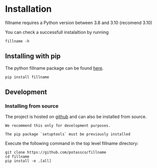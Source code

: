 # Installation

fillname requires a Python version between 3.8 and 3.10 (recomend 3.10)

You can check a successfull instalaltion by running

```shell
fillname -h
```

## Installing with pip 


The python fillname package can be found [here](https://pypi.org/project/fillname/).

```shell
pip install fillname
```

## Development

### Installing from source

The project is hosted on [github](https://github.com/potassco/fillname) and can
also be installed from source.

```{warning}
We recommend this only for development purposes.
```

```{note}
The pip package `setuptools` must be previously installed
```

Execute the following command in the top level fillname directory:

```shell
git clone https://github.com/potassco/fillname
cd fillname
pip install -e .[all]
```
